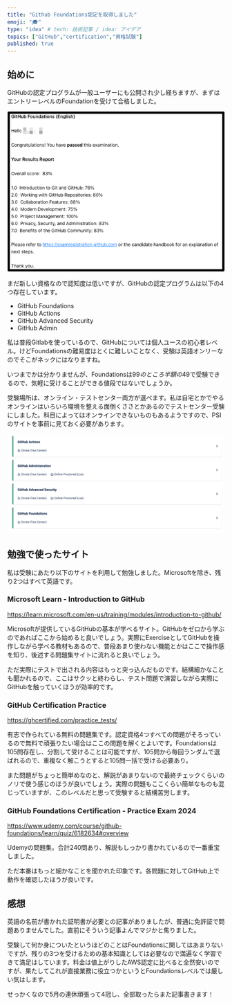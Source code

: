 ```yaml
---
title: "Github Foundations認定を取得しました"
emoji: "‍🎓"
type: "idea" # tech: 技術記事 / idea: アイデア
topics: ["GitHub","certification","資格試験"]
published: true
---
```


## 始めに

GitHubの認定プログラムが一般ユーザーにも公開され少し経ちますが、まずはエントリーレベルのFoundationを受けて合格しました。

![合格](/images/014/certificate.png)

まだ新しい資格なので認知度は低いですが、GitHubの認定プログラムは以下の4つ存在しています。

* GitHub Foundations
* GitHub Actions
* GitHub Advanced Security
* GitHub Admin

私は普段Gitlabを使っているので、GitHubについては個人ユースの初心者レベル。けどFoundationsの難易度はとくに難しいことなく、受験は英語オンリーなのでそこがネックにはなりますね。

いつまでかは分かりませんが、Foundationsは$99のところ半額の$49で受験できるので、気軽に受けることができる値段ではないでしょうか。

受験場所は、オンライン・テストセンター両方が選べます。私は自宅とかでやるオンラインはいろいろ環境を整える面倒くささとかあるのでテストセンター受験にしました。科目によってはオンラインできないものもあるようですので、PSIのサイトを事前に見ておく必要があります。

![利用可能な場所](/images/014/test-center.png)

## 勉強で使ったサイト

私は受験にあたり以下のサイトを利用して勉強しました。Microsoftを除き、残り2つはすべて英語です。

### Microsoft Learn - Introduction to GitHub

https://learn.microsoft.com/en-us/training/modules/introduction-to-github/

Microsoftが提供しているGitHubの基本が学べるサイト。GitHubをゼロから学ぶのであればここから始めると良いでしょう。実際にExerciseとしてGitHubを操作しながら学べる教材もあるので、普段あまり使わない機能とかはここで操作感を知り、後述する問題集サイトに流れると良いでしょう。

ただ実際にテストで出される内容はもっと突っ込んだものです。結構細かなことも聞かれるので、ここはサクッと終わらし、テスト問題で演習しながら実際にGitHubを触っていくほうが効率的です。

### GitHub Certification Practice

https://ghcertified.com/practice_tests/

有志で作られている無料の問題集です。認定資格4つすべての問題がそろっているので無料で頑張りたい場合はここの問題を解くとよいです。Foundationsは105問存在し、分割して受けることは可能ですが、105問から毎回ランダムで選ばれるので、重複なく解こうとすると105問一括で受ける必要あり。

また問題がちょっと簡単めなのと、解説があまりないので最終チェックくらいのノリで使う感じのほうが良いでしょう。実際の問題もここくらい簡単なものも混じっていますが、このレベルだと思って受験すると結構苦労します。

### GitHub Foundations Certification - Practice Exam 2024

https://www.udemy.com/course/github-foundations/learn/quiz/6182634#overview

Udemyの問題集。合計240問あり、解説もしっかり書かれているので一番重宝しました。

ただ本番はもっと細かなことを聞かれた印象です。各問題に対してGitHub上で動作を確認したほうが良いです。

## 感想

英語の名前が書かれた証明書が必要との記事がありましたが、普通に免許証で問題ありませんでした。直前にそういう記事よんでマジかと焦りました。

受験して何か身についたというほどのことはFoundationsに関してはあまりないですが、残りの3つを受けるための基本知識としては必要なので満遍なく学習できて満足はしています。料金は値上がりしたAWS認定に比べると全然安いのですが、果たしてこれが直接業務に役立つかというとFoundationsレベルでは厳しい気はします。

せっかくなので5月の連休頑張って4冠し、全部取ったらまた記事書きます！
